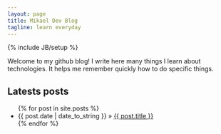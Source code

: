 ```yaml
---
layout: page
title: Mikael Dev Blog
tagline: learn everyday
---
```

{% include JB/setup %}

Welcome to my github blog! I write here many things I learn about technologies. It helps me remember quickly how to do specific things.

## Latests posts

<ul class="posts">
  {% for post in site.posts %}
    <li><span>{{ post.date | date_to_string }}</span> &raquo; <a href="{{ BASE_PATH }}{{ post.url }}">{{ post.title }}</a></li>
  {% endfor %}
</ul>

